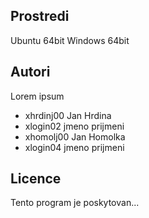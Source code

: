 Prostredi
---------

Ubuntu 64bit
Windows 64bit

Autori
------

Lorem ipsum
- xhrdinj00 Jan Hrdina
- xlogin02 jmeno prijmeni 
- xhomolj00 Jan Homolka 
- xlogin04 jmeno prijmeni 

Licence
-------

Tento program je poskytovan...
